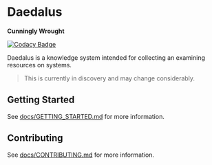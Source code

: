 # Daedalus 

**Cunningly Wrought**

[![Codacy Badge](https://api.codacy.com/project/badge/Grade/8955d795526c43c5baa797e11bb2dfe3)](https://www.codacy.com/gh/akkeris/daedalus?utm_source=github.com&amp;utm_medium=referral&amp;utm_content=akkeris/daedalus&amp;utm_campaign=Badge_Grade)

Daedalus is a knowledge system intended for collecting an examining resources on systems.

> This is currently in discovery and may change considerably.

## Getting Started

See [docs/GETTING_STARTED.md](docs/GETTING_STARTED.md) for more information.

## Contributing

See [docs/CONTRIBUTING.md](docs/CONTRIBUTING.md) for more information.
